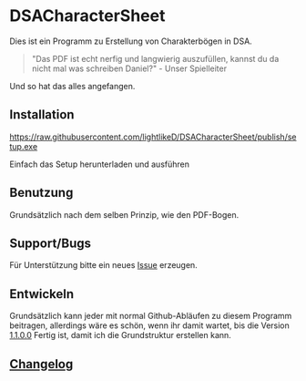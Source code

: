 # DSACharacterSheet

Dies ist ein Programm zu Erstellung von Charakterbögen in DSA.


>"Das PDF ist echt nerfig und langwierig auszufüllen, kannst du da nicht mal was schreiben Daniel?" - Unser Spielleiter

Und so hat das alles angefangen.


## Installation

https://raw.githubusercontent.com/lightlikeD/DSACharacterSheet/publish/setup.exe

Einfach das Setup herunterladen und ausführen

## Benutzung

Grundsätzlich nach dem selben Prinzip, wie den PDF-Bogen.

## Support/Bugs

Für Unterstützung bitte ein neues [Issue](https://github.com/lightlikeD/DSACharacterSheet/issues) erzeugen.

## Entwickeln

Grundsätzlich kann jeder mit normal Github-Abläufen zu diesem Programm beitragen, allerdings wäre es schön, wenn ihr damit wartet, bis die Version [1.1.0.0](https://github.com/lightlikeD/DSACharacterSheet/milestone/1) Fertig ist, damit ich die Grundstruktur erstellen kann.

## [Changelog](https://github.com/lightlikeD/DSACharacterSheet/blob/master/DSACharacterSheet/Resources/ChangeLog.md)
